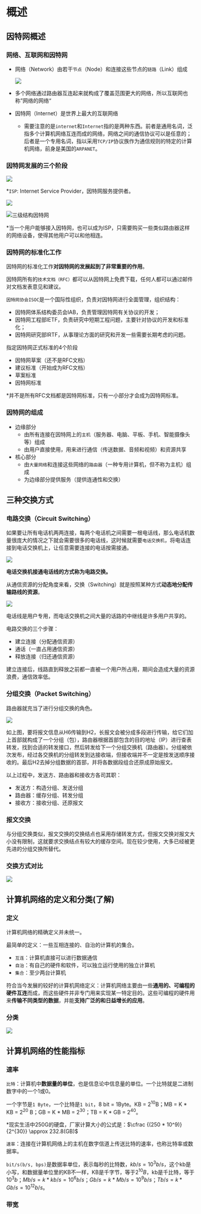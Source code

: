 # 概述

## 因特网概述

### 网络、互联网和因特网

- 网络（Network）由若干`节点`（Node）和连接这些节点的`链路`（Link）组成

  ![](D:\MD_note\learingNote\img\网络组成.png)

- 多个网络通过路由器互连起来就构成了覆盖范围更大的网络，所以互联网也称”网络的网络“
- 因特网（Internet）是世界上最大的互联网络
  - 需要注意的是`internet`和`Internet`指的是两种东西。前者是通用名词，泛指多个计算机网络互连而成的网络，网络之间的通信协议可以是任意的；后者是一个专用名词，指以采用`TCP/IP`协议族作为通信规则的特定的计算机网络，前身是美国的`ARPANET`。

### 因特网发展的三个阶段

![](D:\MD_note\learingNote\img\因特网发展的三个阶段.png)

*`ISP`: Internet Service Provider，因特网服务提供者。

![](D:\MD_note\learingNote\img\ISP.png)

![三级结构因特网](D:\MD_note\learingNote\img\基于ISP的三层结构因特网.png)

*当一个用户能够接入因特网，也可以成为ISP，只需要购买一些类似路由器这样的网络设备，使得其他用户可以和他相连。

### 因特网的标准化工作

因特网的标准化工作**对因特网的发展起到了非常重要的作用**。

因特网所有的`技术文档（RFC）`都可以从因特网上免费下载，任何人都可以通过邮件对文档发表意见和建议。

`因特网协会ISOC`是一个国际性组织，负责对因特网进行全面管理，组织结构：

- 因特网体系结构委员会IAB，负责管理因特网有关协议的开发；
- 因特网工程部IETF，负责研究中短期工程问题，主要针对协议的开发和标准化；
- 因特网研究部IRTF，从事理论方面的研究和开发一些需要长期考虑的问题。

指定因特网正式标准的4个阶段

- 因特网草案（还不是RFC文档）
- 建议标准（开始成为RFC文档）
- 草案标准
- 因特网标准

*并不是所有RFC文档都是因特网标准，只有一小部分才会成为因特网标准。

### 因特网的组成

- 边缘部分
  - 由所有连接在因特网上的`主机`（服务器、电脑、平板、手机、智能摄像头等）组成
  - 由用户直接使用，用来进行通信（传送数据、音频和视频）和资源共享
- 核心部分
  - 由`大量网络`和连接这些网络的`路由器`（一种专用计算机，但不称为主机）组成
  - 为边缘部分提供服务（提供连通性和交换）

## 三种交换方式

### 电路交换（Circuit Switching）

如果要让所有电话机两两连接，每两个电话机之间需要一根电话线，那么电话机数量很庞大的情况之下就会需要很多的电话线，这时候就需要`电话交换机`，将电话连接到电话交换机上，让任意需要连接的电话按需接通。

![](D:\MD_note\learingNote\img\电话交换机.png)

**电话交换机接通电话线的方式称为电路交换。**

从通信资源的分配角度来看，交换（Switching）就是按照某种方式**动态地分配传输路线的资源**。

![](D:\MD_note\learingNote\img\电话交换机连接示意图.png)

电话线是用户专用，而电话交换机之间大量的话路的中继线是许多用户共享的。

电路交换的三个步骤：

- 建立连接（分配通信资源）
- 通话（一直占用通信资源）
- 释放连接（归还通信资源）

建立连接后，线路直到释放之前都一直被一个用户所占用，期间会造成大量的资源浪费，通信效率低。

### 分组交换（Packet Switching）

路由器就充当了进行分组交换的角色。

![](D:\MD_note\learingNote\img\分组交换.png)

如上图，要将报文信息从H6传输到H2，长报文会被分成多段进行传输，给它们加上首部就构成了一个分组（包），路由器根据首部包含的目的地址（IP）进行查表转发，找到合适的转发接口，然后转发给下一个分组交换机（路由器）。分组被依次发布，经过各交换机的分组转发到达接收端，但接收端并不一定是按发送顺序接收的。最后H2去掉分组数据的首部，并将各数据段组合还原成原始报文。

以上过程中，发送方、路由器和接收方各司其职：

- 发送方：构造分组、发送分组
- 路由器：缓存分组、转发分组
- 接收方：接收分组、还原报文

### 报文交换

与分组交换类似，报文交换的交换结点也采用存储转发方式，但报文交换对报文大小没有限制，这就要求交换结点有较大的缓存空间。现在较少使用，大多已经被更先进的分组交换所替代。

### 交换方式对比

![](D:\MD_note\learingNote\img\交换对比.png)

## 计算机网络的定义和分类(了解)

### 定义

计算机网络的精确定义并未统一。

最简单的定义：一些互相连接的、自治的计算机的集合。

- `互连`：计算机直接可以进行数据通信
- `自治`：有自己的硬件和软件，可以独立运行使用的独立计算机
- `集合`：至少两台计算机

符合当今发展的较好的计算机网络定义：计算机网络主要由一些**通用的、可编程的硬件互连**而成，而这些硬件并非专门用来实现某一特定目的。这些可编程的硬件用来**传输不同类型的数据**，并能**支持广泛的和日益增长的应用**。

### 分类

![](D:\MD_note\learingNote\img\计算机网络分类.png)

## 计算机网络的性能指标

### 速率

`比特`：计算机中**数据量的单位**，也是信息论中信息量的单位。一个比特就是二进制数字中的一个1或0。

一个字节是`1 Byte`，一个比特是`1 bit`，8 bit = 1Byte。KB = 2<sup>10</sup>B；MB = K * KB = 2<sup>20</sup> B；GB = K * MB = 2<sup>30</sup>；TB = K * GB = 2<sup>40</sup>。

*现实生活中250G的硬盘，厂家计算大小的公式是：$\cfrac {(250 * 10^9)}{2^{30}} \approx 232.8(GB)$

`速率`：连接在计算机网络上的主机在数字信道上传送比特的速率，也称比特率或数据率。

`bit/s(b/s, bps)`是数据率单位，表示每秒的比特数，$kb/s = 10^3 b/s$，这个kb是小写，和数据量单位里的KB不一样，KB是千字节，等于$2^{10}B$，kb是千比特，等于$10^3b$；$Mb/s = k * kb/s = 10^6b/s$；$Gb/s = k * Mb/s = {10}^9b/s$；$Tb/s = k * Gb/s = 10^{12}b/s$。

### 带宽

